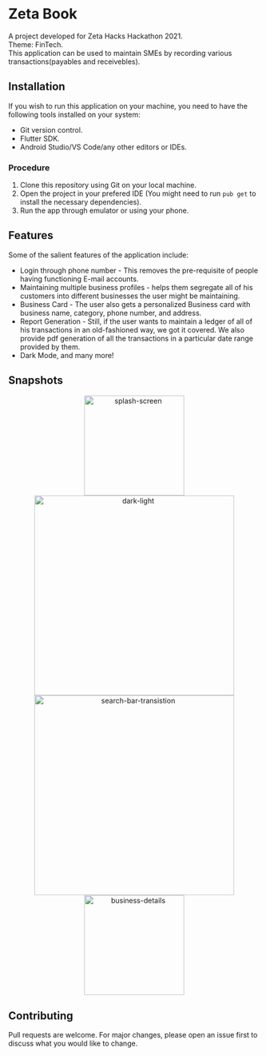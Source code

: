 # Zeta Book

A project developed for Zeta Hacks Hackathon 2021.  
Theme: FinTech.  
This application can be used to maintain SMEs by recording various transactions(payables and receivebles).

## Installation

If you wish to run this application on your machine, you need to have the following tools installed on your system:
- Git version control.
- Flutter SDK.
- Android Studio/VS Code/any other editors or IDEs.

### Procedure

1. Clone this repository using Git on your local machine.
2. Open the project in your prefered IDE (You might need to run `pub get` to install the necessary dependencies).
3. Run the app through emulator or using your phone.

## Features

Some of the salient features of the application include:
- Login through phone number - This removes the pre-requisite of people having functioning E-mail accounts.
- Maintaining multiple business profiles - helps them segregate all of his customers into different businesses the user might be maintaining.
- Business Card - The user also gets a personalized Business card with business name, category, phone number, and address.
- Report Generation - Still, if the user wants to maintain a ledger of all of his transactions in an old-fashioned way, we got it covered. We also provide pdf generation of all the transactions in a particular date range provided by them.
- Dark Mode, and many more!

## Snapshots
<p align="center">
<img src="https://user-images.githubusercontent.com/73595822/129099011-1e257006-5c1e-41e6-b17c-554e17d6a97c.jpg" alt="splash-screen" width="200"/><img src="https://user-images.githubusercontent.com/73595822/129099416-2798ba75-a8f2-4c30-bea6-29e3f8d128a4.png" alt="dark-light" width="400"/>
<img src="https://user-images.githubusercontent.com/73595822/129099537-b3805135-74d3-4445-b1db-62dd8589e679.png" alt="search-bar-transistion" width="400"/>    <img src="https://user-images.githubusercontent.com/73595822/129099564-4bcf741e-fd4d-4ce1-847d-edf847ec8256.jpg" alt="business-details" width="200"/>
</p>

## Contributing

Pull requests are welcome. For major changes, please open an issue first to discuss what you would like to change.
